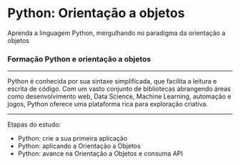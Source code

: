 # Python: Orientação a objetos
Aprenda a linguagem Python, mergulhando no paradigma da orientação a objetos

### Formação Python e orientação a objetos
---

Python é conhecida por sua sintaxe simplificada, que facilita a leitura e escrita de código. Com um vasto conjunto de bibliotecas abrangendo áreas como desenvolvimento web, Data Science, Machine Learning, automação e jogos, Python oferece uma plataforma rica para exploração criativa.

---

Etapas do estudo:

- Python: crie a sua primeira aplicação
- Python: aplicando a Orientação a Objetos
- Python: avance na Orientação a Objetos e consuma API
